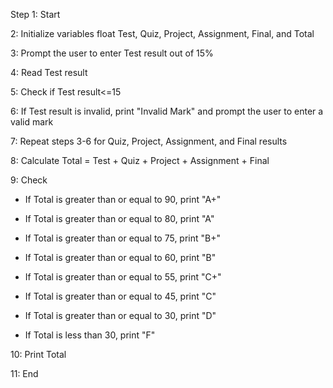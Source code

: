 Step 1: Start

2: Initialize variables float Test, Quiz, Project, Assignment, Final, and Total

3: Prompt the user to enter Test result out of 15%

4: Read Test result

5: Check if Test result<=15

6: If Test result is invalid, print "Invalid Mark" and prompt the user to enter a valid mark

7: Repeat steps 3-6 for Quiz, Project, Assignment, and Final results

8: Calculate Total = Test + Quiz + Project + Assignment + Final

9: Check

 - If Total is greater than or equal to 90, print "A+"

 - If Total is greater than or equal to 80, print "A"

 - If Total is greater than or equal to 75, print "B+"

 - If Total is greater than or equal to 60, print "B"

 - If Total is greater than or equal to 55, print "C+"

 - If Total is greater than or equal to 45, print "C"

 - If Total is greater than or equal to 30, print "D"

 - If Total is less than 30, print "F"

10: Print Total

11: End
